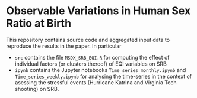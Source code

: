 # Observable Variations in Human Sex Ratio at Birth
This repository contains source code and aggregated input data to reproduce the results in the paper. In particular
* `src` contains the file `MSDX_SRB_EQI.R` for computing the effect of individual factors (or clusters thereof) of EQI variables on SRB
*  `ipynb` contains the Jupyter notebooks `Time_series_monthly.ipynb` and `Time_series_weekly.ipynb` for analysing the time-series in the context of asessing the stressful events (Hurricane Katrina and Virginia Tech shooting) on SRB.
